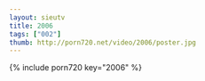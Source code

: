 ```yaml
--- 
layout: sieutv
title: 2006
tags: ["002"]
thumb: http://porn720.net/video/2006/poster.jpg
---
```

{% include porn720 key="2006" %} 
